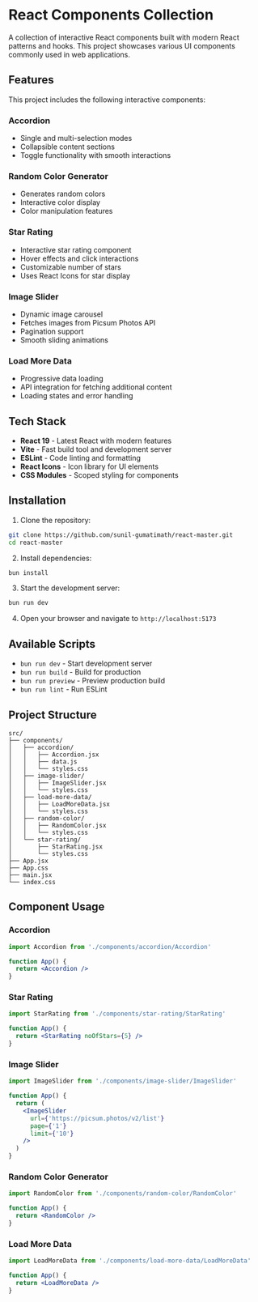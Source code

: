 # React Components Collection

A collection of interactive React components built with modern React patterns and hooks. This project showcases various UI components commonly used in web applications.

## Features

This project includes the following interactive components:

### Accordion
- Single and multi-selection modes
- Collapsible content sections
- Toggle functionality with smooth interactions

### Random Color Generator
- Generates random colors
- Interactive color display
- Color manipulation features

### Star Rating
- Interactive star rating component
- Hover effects and click interactions
- Customizable number of stars
- Uses React Icons for star display

### Image Slider
- Dynamic image carousel
- Fetches images from Picsum Photos API
- Pagination support
- Smooth sliding animations

### Load More Data
- Progressive data loading
- API integration for fetching additional content
- Loading states and error handling

## Tech Stack

- **React 19** - Latest React with modern features
- **Vite** - Fast build tool and development server
- **ESLint** - Code linting and formatting
- **React Icons** - Icon library for UI elements
- **CSS Modules** - Scoped styling for components

## Installation

1. Clone the repository:
```bash
git clone https://github.com/sunil-gumatimath/react-master.git
cd react-master
```

2. Install dependencies:
```bash
bun install
```

3. Start the development server:
```bash
bun run dev
```

4. Open your browser and navigate to `http://localhost:5173`

## Available Scripts

- `bun run dev` - Start development server
- `bun run build` - Build for production
- `bun run preview` - Preview production build
- `bun run lint` - Run ESLint

## Project Structure

```
src/
├── components/
│   ├── accordion/
│   │   ├── Accordion.jsx
│   │   ├── data.js
│   │   └── styles.css
│   ├── image-slider/
│   │   ├── ImageSlider.jsx
│   │   └── styles.css
│   ├── load-more-data/
│   │   ├── LoadMoreData.jsx
│   │   └── styles.css
│   ├── random-color/
│   │   ├── RandomColor.jsx
│   │   └── styles.css
│   └── star-rating/
│       ├── StarRating.jsx
│       └── styles.css
├── App.jsx
├── App.css
├── main.jsx
└── index.css
```

## Component Usage

### Accordion
```jsx
import Accordion from './components/accordion/Accordion'

function App() {
  return <Accordion />
}
```

### Star Rating
```jsx
import StarRating from './components/star-rating/StarRating'

function App() {
  return <StarRating noOfStars={5} />
}
```

### Image Slider
```jsx
import ImageSlider from './components/image-slider/ImageSlider'

function App() {
  return (
    <ImageSlider
      url={'https://picsum.photos/v2/list'}
      page={'1'}
      limit={'10'}
    />
  )
}
```

### Random Color Generator
```jsx
import RandomColor from './components/random-color/RandomColor'

function App() {
  return <RandomColor />
}
```

### Load More Data
```jsx
import LoadMoreData from './components/load-more-data/LoadMoreData'

function App() {
  return <LoadMoreData />
}
```
